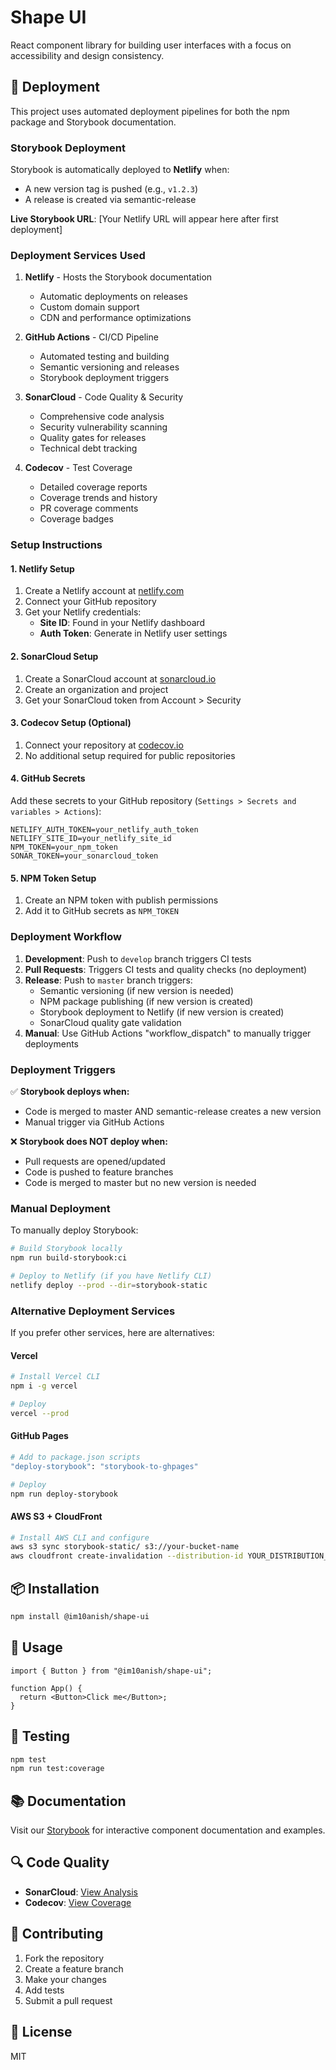 # Shape UI

React component library for building user interfaces with a focus on accessibility and design consistency.

## 🚀 Deployment

This project uses automated deployment pipelines for both the npm package and Storybook documentation.

### Storybook Deployment

Storybook is automatically deployed to **Netlify** when:

- A new version tag is pushed (e.g., `v1.2.3`)
- A release is created via semantic-release

**Live Storybook URL**: [Your Netlify URL will appear here after first deployment]

### Deployment Services Used

1. **Netlify** - Hosts the Storybook documentation
   - Automatic deployments on releases
   - Custom domain support
   - CDN and performance optimizations

2. **GitHub Actions** - CI/CD Pipeline
   - Automated testing and building
   - Semantic versioning and releases
   - Storybook deployment triggers

3. **SonarCloud** - Code Quality & Security
   - Comprehensive code analysis
   - Security vulnerability scanning
   - Quality gates for releases
   - Technical debt tracking

4. **Codecov** - Test Coverage
   - Detailed coverage reports
   - Coverage trends and history
   - PR coverage comments
   - Coverage badges

### Setup Instructions

#### 1. Netlify Setup

1. Create a Netlify account at [netlify.com](https://netlify.com)
2. Connect your GitHub repository
3. Get your Netlify credentials:
   - **Site ID**: Found in your Netlify dashboard
   - **Auth Token**: Generate in Netlify user settings

#### 2. SonarCloud Setup

1. Create a SonarCloud account at [sonarcloud.io](https://sonarcloud.io)
2. Create an organization and project
3. Get your SonarCloud token from Account > Security

#### 3. Codecov Setup (Optional)

1. Connect your repository at [codecov.io](https://codecov.io)
2. No additional setup required for public repositories

#### 4. GitHub Secrets

Add these secrets to your GitHub repository (`Settings > Secrets and variables > Actions`):

```
NETLIFY_AUTH_TOKEN=your_netlify_auth_token
NETLIFY_SITE_ID=your_netlify_site_id
NPM_TOKEN=your_npm_token
SONAR_TOKEN=your_sonarcloud_token
```

#### 5. NPM Token Setup

1. Create an NPM token with publish permissions
2. Add it to GitHub secrets as `NPM_TOKEN`

### Deployment Workflow

1. **Development**: Push to `develop` branch triggers CI tests
2. **Pull Requests**: Triggers CI tests and quality checks (no deployment)
3. **Release**: Push to `master` branch triggers:
   - Semantic versioning (if new version is needed)
   - NPM package publishing (if new version is created)
   - Storybook deployment to Netlify (if new version is created)
   - SonarCloud quality gate validation
4. **Manual**: Use GitHub Actions "workflow_dispatch" to manually trigger deployments

### Deployment Triggers

✅ **Storybook deploys when:**

- Code is merged to master AND semantic-release creates a new version
- Manual trigger via GitHub Actions

❌ **Storybook does NOT deploy when:**

- Pull requests are opened/updated
- Code is pushed to feature branches
- Code is merged to master but no new version is needed

### Manual Deployment

To manually deploy Storybook:

```bash
# Build Storybook locally
npm run build-storybook:ci

# Deploy to Netlify (if you have Netlify CLI)
netlify deploy --prod --dir=storybook-static
```

### Alternative Deployment Services

If you prefer other services, here are alternatives:

#### Vercel

```bash
# Install Vercel CLI
npm i -g vercel

# Deploy
vercel --prod
```

#### GitHub Pages

```bash
# Add to package.json scripts
"deploy-storybook": "storybook-to-ghpages"

# Deploy
npm run deploy-storybook
```

#### AWS S3 + CloudFront

```bash
# Install AWS CLI and configure
aws s3 sync storybook-static/ s3://your-bucket-name
aws cloudfront create-invalidation --distribution-id YOUR_DISTRIBUTION_ID --paths "/*"
```

## 📦 Installation

```bash
npm install @im10anish/shape-ui
```

## 🎨 Usage

```tsx
import { Button } from "@im10anish/shape-ui";

function App() {
  return <Button>Click me</Button>;
}
```

## 🧪 Testing

```bash
npm test
npm run test:coverage
```

## 📚 Documentation

Visit our [Storybook](https://your-netlify-url.netlify.app) for interactive component documentation and examples.

## 🔍 Code Quality

- **SonarCloud**: [View Analysis](https://sonarcloud.io/project/overview?id=Im10anish_shape-ui)
- **Codecov**: [View Coverage](https://codecov.io/gh/Im10anish/shape-ui)

## 🤝 Contributing

1. Fork the repository
2. Create a feature branch
3. Make your changes
4. Add tests
5. Submit a pull request

## 📄 License

MIT
